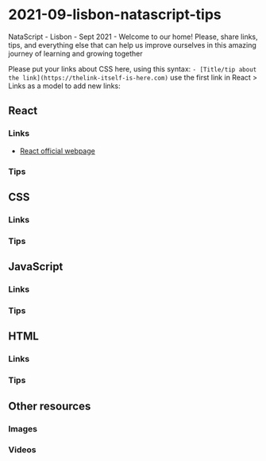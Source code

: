 # 2021-09-lisbon-natascript-tips
NataScript - Lisbon - Sept 2021 - Welcome to our home! Please, share links, tips, and everything else that can help us improve ourselves in this amazing journey of learning and growing together

Please put your links about CSS here, using this syntax: ```- [Title/tip about the link](https://thelink-itself-is-here.com)``` use the first link in React > Links as a model to add new links:


## React

### Links

- [React official webpage](https://reactjs.org/)

### Tips


## CSS

### Links

### Tips

## JavaScript 

### Links

### Tips

## HTML

### Links

### Tips





## Other resources

### Images

### Videos
